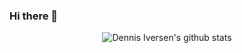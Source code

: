 
### Hi there 👋

<p align="center">
  <img src="https://github-readme-stats.vercel.app/api?username=diversen&count_private=true" alt="Dennis Iversen's github stats">
</p>


